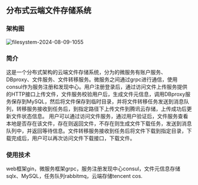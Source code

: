 ## 分布式云端文件存储系统
### 架构图
![filesystem-2024-08-09-1055](https://github.com/user-attachments/assets/dd8c1c9c-00ac-4b2d-85a3-3eff3553b848)
### 简介
这是一个分布式架构的云端文件存储系统，分为的微服务有账户服务、DBproxy、文件服务、文件转移服务。微服务之间通过grpc进行通信，使用consul作为服务注册和发现中心。用户注册登录后，通过访问文件上传服务提供的HTTP接口上传文件，文件服务校验用户后，生成文件元信息，调用DBproxy服务保存到MySQL，然后将文件保存到临时目录，并将文件转移任务发送到消息队列，转移服务接收到任务后，到指定路径下上传文件到腾讯云存储，上传成功后更新文件状态信息。
用户可以通过访问文件服务，通过用户验证后，文件服务查看本地是否存在该文件，存在则返回文件，不存在则生成文件下载任务，发送到消息队列中，并返回等待信息。文件转移服务接收到任务后将文件下载到指定目录，下载完成后，用户可以再次访问文件下载接口，下载文件。
### 使用技术
web框架gin，微服务框架grpc，服务注册发现中心consul，文件元信息存储sqlx、MySQL，任务队列rabbitmq，云端存储tencent cos.
